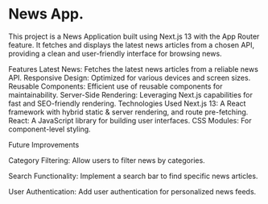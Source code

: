 # News App.

This project is a News Application built using Next.js 13 with the App Router feature. It fetches and displays the latest news articles from a chosen API, providing a clean and user-friendly interface for browsing news.

Features
Latest News: Fetches the latest news articles from a reliable news API.
Responsive Design: Optimized for various devices and screen sizes.
Reusable Components: Efficient use of reusable components for maintainability.
Server-Side Rendering: Leveraging Next.js capabilities for fast and SEO-friendly rendering.
Technologies Used
Next.js 13: A React framework with hybrid static & server rendering, and route pre-fetching.
React: A JavaScript library for building user interfaces.
CSS Modules: For component-level styling.

Future Improvements

Category Filtering: Allow users to filter news by categories.

Search Functionality: Implement a search bar to find specific news articles.

User Authentication: Add user authentication for personalized news feeds.
